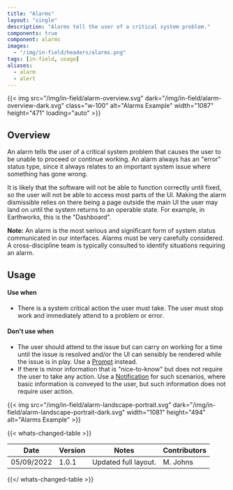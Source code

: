 ```yaml
---
title: "Alarms"
layout: "single"
description: "Alarms tell the user of a critical system problem."
components: true
component: alarms
images:
  - "/img/in-field/headers/alarms.png"
tags: [in-field, usage]
aliases:
  - alarm
  - alert
---
```


{{< img src="/img/in-field/alarm-overview.svg" dark="/img/in-field/alarm-overview-dark.svg" class="w-100" alt="Alarms Example" width="1087" height="471" loading="auto" >}}

## Overview

An alarm tells the user of a critical system problem that causes the user to be unable to proceed or continue working. An alarm always has an "error" status type, since it always relates to an important system issue where something has gone wrong.

It is likely that the software will not be able to function correctly until fixed, so the user will not be able to access most parts of the UI. Making the alarm dismissible relies on there being a page outside the main UI the user may land on until the system returns to an operable state. For example, in Earthworks, this is the "Dashboard".

**Note:** An alarm is the most serious and significant form of system status communicated in our interfaces. Alarms must be very carefully considered. A cross-discipline team is typically consulted to identify situations requiring an alarm.

## Usage

#### Use when

- There is a system critical action the user must take. The user must stop work and immediately attend to a problem or error.

#### Don't use when

- The user should attend to the issue but can carry on working for a time until the issue is resolved and/or the UI can sensibly be rendered while the issue is in play. Use a [Prompt](/components/in-field/prompts/) instead.
- If there is minor information that is "nice-to-know" but does not require the user to take any action. Use a [Notification](/components/in-field/notifications/) for such scenarios, where basic information is conveyed to the user, but such information does not require user action.

{{< img src="/img/in-field/alarm-landscape-portrait.svg" dark="/img/in-field/alarm-landscape-portrait-dark.svg" width="1081" height="494" alt="Alarms Example" >}}

{{< whats-changed-table >}}

| Date       | Version | Notes                | Contributors |
| ---------- | ------- | -------------------- | ------------ |
| 05/09/2022 | 1.0.1   | Updated full layout. | M. Johns     |

{{</ whats-changed-table >}}
